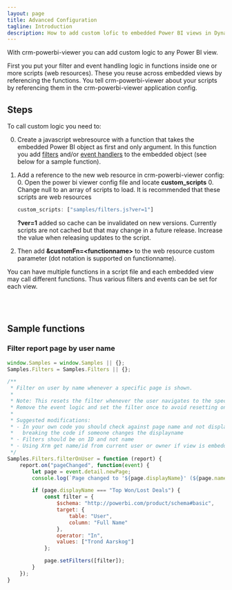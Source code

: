 ```yaml
---
layout: page
title: Advanced Configuration
tagline: Introduction
description: How to add custom lofic to embedded Power BI views in Dynamics 365.
---
```


With crm-powerbi-viewer you can add custom logic to any Power BI view.

First you put your filter and event handling logic in functions inside one or more scripts (web resources). These you reuse across
embedded views by referencing the functions. You tell crm-powerbi-viewer about your scripts by referencing them in the crm-powerbi-viewer application config.

## Steps
To call custom logic you need to:

0. Create a javascript webresource with a function that takes the embedded Power BI object as first and only argument. In this function you add [filters](https://github.com/Microsoft/PowerBI-JavaScript/wiki/Filters) and/or [event handlers](https://github.com/Microsoft/PowerBI-JavaScript/wiki/Handling-Events) to the embedded object (see below for a sample function).
0. Add a reference to the new web resource in crm-powerbi-viewer config:
   0. Open the power bi viewer config file and locate **custom_scripts**
   0. Change null to an array of scripts to load. It is recommended that these scripts are web resources

      ```javascript
      custom_scripts: ["samples/filters.js?ver=1"]
      ```

      **?ver=1** added so cache can be invalidated on new versions. Currently scripts are not cached but that may change in a future release.
      Increase the value when releasing updates to the script.

0. Then add **&customFn=\<functionname\>** to the web resource custom parameter (dot notation is supported on functionname).


You can have multiple functions in a script file and each embedded view may call different functions. Thus various filters and events can be set for each view.

<br />
<br />

## Sample functions
### Filter report page by user name

```javascript
window.Samples = window.Samples || {};
Samples.Filters = Samples.Filters || {};

/**
 * Filter on user by name whenever a specific page is shown.
 * 
 * Note: This resets the filter whenever the user navigates to the specific page. 
 * Remove the event logic and set the filter once to avoid resetting on every navigation.
 * 
 * Suggested modifications:
 * - In your own code you should check against page name and not displayname to avoid 
 *   breaking the code if someone changes the displayname
 * - Filters should be on ID and not name
 * - Using Xrm get name/id from current user or owner if view is embedded to a form.
 */
Samples.Filters.filterOnUser = function (report) {
    report.on("pageChanged", function(event) {
        let page = event.detail.newPage;
        console.log(`Page changed to '${page.displayName}' (${page.name})`);

        if (page.displayName === "Top Won/Lost Deals") {
            const filter = {
                $schema: "http://powerbi.com/product/schema#basic",
                target: {
                    table: "User",
                    column: "Full Name"
                },
                operator: "In",
                values: ["Trond Aarskog"]
            };

            page.setFilters([filter]);
        }
    });
}
```

